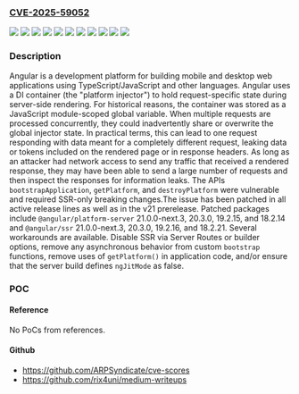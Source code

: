 ### [CVE-2025-59052](https://cve.mitre.org/cgi-bin/cvename.cgi?name=CVE-2025-59052)
![](https://img.shields.io/static/v1?label=Product&message=angular&color=blue)
![](https://img.shields.io/static/v1?label=Version&message=%40angular%2Fplatform-server%20%3E%3D%2016.0.0-next.0%2C%20%3C%2018.2.14%20&color=brightgreen)
![](https://img.shields.io/static/v1?label=Version&message=%40angular%2Fplatform-server%20%3E%3D%2019.0.0-next.0%2C%20%3C%2019.2.15%20&color=brightgreen)
![](https://img.shields.io/static/v1?label=Version&message=%40angular%2Fplatform-server%20%3E%3D%2020.0.0-next.0%2C%20%3C%2020.3.0%20&color=brightgreen)
![](https://img.shields.io/static/v1?label=Version&message=%40angular%2Fplatform-server%20%3E%3D%2021.0.0-next.0%2C%20%3C%2021.0.0-next.3%20&color=brightgreen)
![](https://img.shields.io/static/v1?label=Version&message=%40angular%2Fssr%20%3E%3D%2017.0.0-next.0%2C%20%3C%2018.2.21%20&color=brightgreen)
![](https://img.shields.io/static/v1?label=Version&message=%40angular%2Fssr%20%3E%3D%2019.0.0-next.0%2C%20%3C%2019.2.16%20&color=brightgreen)
![](https://img.shields.io/static/v1?label=Version&message=%40angular%2Fssr%20%3E%3D%2020.0.0-next.0%2C%20%3C%2020.3.0%20&color=brightgreen)
![](https://img.shields.io/static/v1?label=Version&message=%40angular%2Fssr%20%3E%3D%2021.0.0-next.0%2C%20%3C%2021.0.0-next.3%20&color=brightgreen)
![](https://img.shields.io/static/v1?label=Version&message=%40nguniversal%2Fcommon%20%3E%3D%2016.0.0-next.0%2C%20%3C%3D%2016.2.0%20&color=brightgreen)
![](https://img.shields.io/static/v1?label=Vulnerability&message=CWE-362%3A%20Concurrent%20Execution%20using%20Shared%20Resource%20with%20Improper%20Synchronization%20('Race%20Condition')&color=brightgreen)

### Description

Angular is a development platform for building mobile and desktop web applications using TypeScript/JavaScript and other languages. Angular uses a DI container (the "platform injector") to hold request-specific state during server-side rendering. For historical reasons, the container was stored as a JavaScript module-scoped global variable. When multiple requests are processed concurrently, they could inadvertently share or overwrite the global injector state. In practical terms, this can lead to one request responding with data meant for a completely different request, leaking data or tokens included on the rendered page or in response headers. As long as an attacker had network access to send any traffic that received a rendered response, they may have been able to send a large number of requests and then inspect the responses for information leaks. The APIs `bootstrapApplication`, `getPlatform`, and `destroyPlatform` were vulnerable and required SSR-only breaking changes.The issue has been patched in all active release lines as well as in the v21 prerelease. Patched packages include `@angular/platform-server` 21.0.0-next.3, 20.3.0, 19.2.15, and 18.2.14 and `@angular/ssr` 21.0.0-next.3, 20.3.0, 19.2.16, and 18.2.21. Several workarounds are available. Disable SSR via Server Routes or builder options, remove any asynchronous behavior from custom `bootstrap` functions, remove uses of `getPlatform()` in application code, and/or ensure that the server build defines `ngJitMode` as false.

### POC

#### Reference
No PoCs from references.

#### Github
- https://github.com/ARPSyndicate/cve-scores
- https://github.com/rix4uni/medium-writeups

